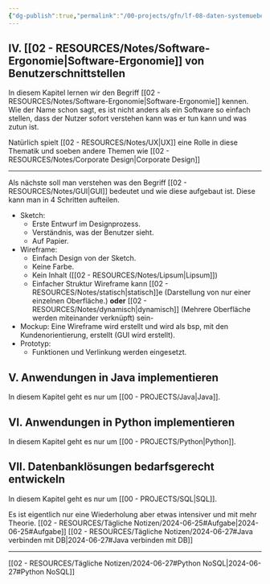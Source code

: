 ```yaml
---
{"dg-publish":true,"permalink":"/00-projects/gfn/lf-08-daten-systemuebergreifend-bereitstellen/","tags":["LF08","GFN","java"],"noteIcon":"","updated":"2024-06-30T15:29:16.958+02:00"}
---
```


## IV. [[02 - RESOURCES/Notes/Software-Ergonomie\|Software-Ergonomie]] von Benutzerschnittstellen

In diesem Kapitel lernen wir den Begriff [[02 - RESOURCES/Notes/Software-Ergonomie\|Software-Ergonomie]] kennen. Wie der Name schon sagt, es ist nicht anders als ein Software so einfach stellen, dass der Nutzer sofort verstehen kann was er tun kann und was zutun ist.

Natürlich spielt [[02 - RESOURCES/Notes/UX\|UX]] eine Rolle in diese Thematik und soeben andere Themen wie [[02 - RESOURCES/Notes/Corporate Design\|Corporate Design]]

___

Als nächste soll man verstehen was den Begriff [[02 - RESOURCES/Notes/GUI\|GUI]] bedeutet und wie diese aufgebaut ist. Diese kann man in 4 Schritten aufteilen.
- Sketch: 
	- Erste Entwurf im Designprozess.
	- Verständnis, was der Benutzer sieht.
	- Auf Papier.
- Wireframe: 
	- Einfach Design von der Sketch.
	- Keine Farbe.
	- Kein Inhalt ([[02 - RESOURCES/Notes/Lipsum\|Lipsum]])
	- Einfacher Struktur
	Wireframe kann [[02 - RESOURCES/Notes/statisch\|statisch]]e (Darstellung von nur einer einzelnen Oberfläche.) **oder** [[02 - RESOURCES/Notes/dynamisch\|dynamisch]] (Mehrere Oberfläche werden miteinander verknüpft) sein- 
- Mockup: Eine Wireframe wird erstellt und wird als bsp, mit den Kundenorientierung, erstellt (GUI wird erstellt).
- Prototyp: 
	-  Funktionen und Verlinkung werden eingesetzt.

## V. Anwendungen in Java implementieren
In diesem Kapitel geht es nur um [[00 - PROJECTS/Java\|Java]].


## VI. Anwendungen in Python implementieren
In diesem Kapitel geht es nur um [[00 - PROJECTS/Python\|Python]].

## VII. Datenbanklösungen bedarfsgerecht entwickeln
In diesem Kapitel geht es nur um [[00 - PROJECTS/SQL\|SQL]].

Es ist eigentlich nur eine Wiederholung aber etwas intensiver und mit mehr Theorie.
[[02 - RESOURCES/Tägliche Notizen/2024-06-25#Aufgabe\|2024-06-25#Aufgabe]]
[[02 - RESOURCES/Tägliche Notizen/2024-06-27#Java verbinden mit DB\|2024-06-27#Java verbinden mit DB]]

___
[[02 - RESOURCES/Tägliche Notizen/2024-06-27#Python NoSQL\|2024-06-27#Python NoSQL]]

